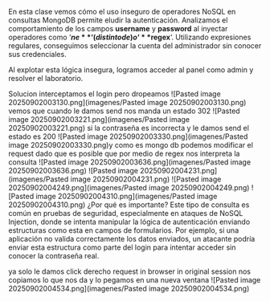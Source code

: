 En esta clase vemos cómo el uso inseguro de operadores NoSQL en consultas MongoDB permite eludir la autenticación. Analizamos el comportamiento de los campos **username** y **password** al inyectar operadores como ‘**$ne**‘ (distinto de) o ‘**$regex**‘. Utilizando expresiones regulares, conseguimos seleccionar la cuenta del administrador sin conocer sus credenciales.

Al explotar esta lógica insegura, logramos acceder al panel como admin y resolver el laboratorio.

Solucion
interceptamos el login pero dropeamos
![Pasted image 20250902003130.png](imagenes/Pasted image 20250902003130.png)
vemos que cuando le damos send nos manda un estado 302
![Pasted image 20250902003221.png](imagenes/Pasted image 20250902003221.png)
si la contraseña es incorrecta y le damos send el estado es 200
![Pasted image 20250902003330.png](imagenes/Pasted image 20250902003330.png)y como es mongo db podemos modificar el request dado que es posible que por medio de regex nos interpreta la consulta
![Pasted image 20250902003636.png](imagenes/Pasted image 20250902003636.png)
![Pasted image 20250902004231.png](imagenes/Pasted image 20250902004231.png)
![Pasted image 20250902004249.png](imagenes/Pasted image 20250902004249.png)
![Pasted image 20250902004310.png](imagenes/Pasted image 20250902004310.png)
¿Por qué es importante?
Este tipo de consulta es común en pruebas de seguridad, especialmente en ataques de NoSQL Injection, donde se intenta manipular la lógica de autenticación enviando estructuras como esta en campos de formularios.
Por ejemplo, si una aplicación no valida correctamente los datos enviados, un atacante podría enviar esta estructura como parte del login para intentar acceder sin conocer la contraseña real.

ya solo
le damos click derecho request in browser in original session nos copiamos lo que nos da y lo pegamos en una nueva ventana
![Pasted image 20250902004534.png](imagenes/Pasted image 20250902004534.png)
